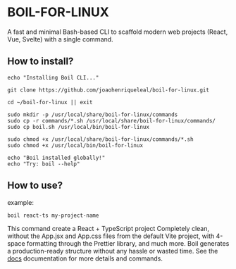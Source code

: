 # BOIL-FOR-LINUX
 A fast and minimal Bash-based CLI to scaffold modern web projects (React, Vue, Svelte) with a single command.

## How to install?

```
echo "Installing Boil CLI..."

git clone https://github.com/joaohenriqueleal/boil-for-linux.git

cd ~/boil-for-linux || exit

sudo mkdir -p /usr/local/share/boil-for-linux/commands
sudo cp -r commands/*.sh /usr/local/share/boil-for-linux/commands/
sudo cp boil.sh /usr/local/bin/boil-for-linux

sudo chmod +x /usr/local/share/boil-for-linux/commands/*.sh
sudo chmod +x /usr/local/bin/boil-for-linux

echo "Boil installed globally!"
echo "Try: boil --help"
```

## How to use?

example:

```
boil react-ts my-project-name
```

This command create a React + TypeScript project Completely clean, without the App.jsx and App.css files from the default Vite project, with 4-space formatting through the Prettier library, and much more. Boil generates a production-ready structure without any hassle or wasted time. See the [docs](https://github.com/joaohenriqueleal/boil-for-linux.git~/boil-for-linux/docs) documentation for more details and commands.
